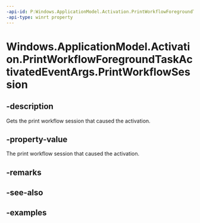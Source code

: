 ```yaml
---
-api-id: P:Windows.ApplicationModel.Activation.PrintWorkflowForegroundTaskActivatedEventArgs.PrintWorkflowSession
-api-type: winrt property
---
```


<!-- Property syntax.
public object PrintWorkflowSession { get; }
-->

# Windows.ApplicationModel.Activation.PrintWorkflowForegroundTaskActivatedEventArgs.PrintWorkflowSession

## -description

Gets the print workflow session that caused the activation. 

## -property-value

The print workflow session that caused the activation. 

## -remarks

## -see-also

## -examples

